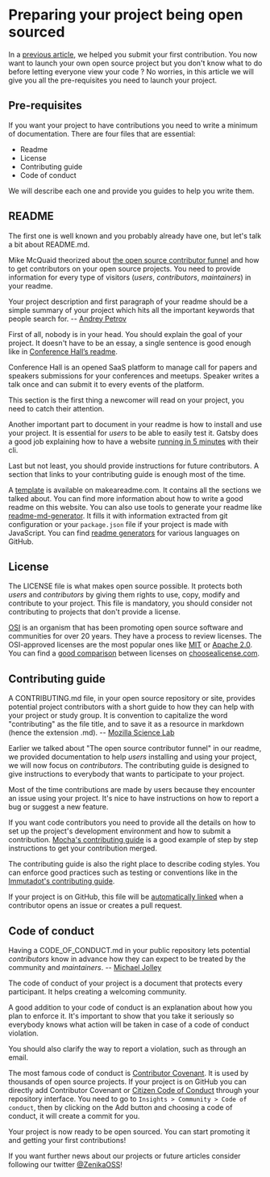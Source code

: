 # Preparing your project being open sourced

In a [previous article](https://oss.zenika.com/white-paper/getting-started), we helped you submit your first contribution. You now want to launch your own open source project but you don't know what to do before letting everyone view your code ? No worries, in this article we will give you all the pre-requisites you need to launch your project.

## Pre-requisites

If you want your project to have contributions you need to write a minimum of documentation. There are four files that are essential:

- Readme
- License
- Contributing guide
- Code of conduct

We will describe each one and provide you guides to help you write them.

## README

The first one is well known and you probably already have one, but let's talk a bit about README.md.

Mike McQuaid theorized about [the open source contributor funnel](https://mikemcquaid.com/2018/08/14/the-open-source-contributor-funnel-why-people-dont-contribute-to-your-open-source-project/) and how to get contributors on your open source projects. You need to provide information for every type of visitors (_users_, _contributors_, _maintainers_) in your readme.

Your project description and first paragraph of your readme should be a simple summary of your project which hits all the important keywords that people search for. -- [Andrey Petrov](https://medium.com/code-zen/how-to-maintain-a-successful-open-source-project-aaa2a5437d3a)

First of all, nobody is in your head. You should explain the goal of your project. It doesn't have to be an essay, a single sentence is good enough like in [Conference Hall’s readme](https://github.com/bpetetot/conference-hall).

Conference Hall is an opened SaaS platform to manage call for papers and speakers submissions for your conferences and meetups. Speaker writes a talk once and can submit it to every events of the platform.

This section is the first thing a newcomer will read on your project, you need to catch their attention.

Another important part to document in your readme is how to install and use your project. It is essential for _users_ to be able to easily test it. Gatsby does a good job explaining how to have a website [running in 5 minutes](https://github.com/gatsbyjs/gatsby#-get-up-and-running-in-5-minutes) with their cli.

Last but not least, you should provide instructions for future contributors. A section that links to your contributing guide is enough most of the time.

A [template](https://www.makeareadme.com/#template-1) is available on makeareadme.com. It contains all the sections we talked about. You can find more information about how to write a good readme on this website. You can also use tools to generate your readme like [readme-md-generator](https://github.com/kefranabg/readme-md-generator). It fills it with information extracted from git configuration or your `package.json` file if your project is made with JavaScript. You can find [readme generators](https://github.com/search?utf8=%E2%9C%93&q=generate+readme&type=Repositories) for various languages on GitHub.

## License

The LICENSE file is what makes open source possible. It protects both _users_ and _contributors_ by giving them rights to use, copy, modify and contribute to your project. This file is mandatory, you should consider not contributing to projects that don't provide a license.

[OSI](https://opensource.org/) is an organism that has been promoting open source software and communities for over 20 years. They have a process to review licenses. The OSI-approved licenses are the most popular ones like [MIT](https://opensource.org/licenses/MIT) or [Apache 2.0](https://opensource.org/licenses/Apache-2.0). You can find a [good comparison](https://choosealicense.com/licenses/) between licenses on [choosealicense.com](https://choosealicense.com/).

## Contributing guide

A CONTRIBUTING.md file, in your open source repository or site, provides potential project contributors with a short guide to how they can help with your project or study group. It is convention to capitalize the word "contributing" as the file title, and to save it as a resource in markdown (hence the extension .md). -- [Mozilla Science Lab](https://mozillascience.github.io/working-open-workshop/contributing/)

Earlier we talked about "The open source contributor funnel" in our readme, we provided documentation to help _users_ installing and using your project, we will now focus on _contributors_. The contributing guide is designed to give instructions to everybody that wants to participate to your project.

Most of the time contributions are made by users because they encounter an issue using your project. It's nice to have instructions on how to report a bug or suggest a new feature.

If you want code contributors you need to provide all the details on how to set up the project's development environment and how to submit a contribution. [Mocha's contributing guide](https://github.com/mochajs/mocha/blob/master/.github/CONTRIBUTING.md#shoe-contributing-code-step-by-step) is a good example of step by step instructions to get your contribution merged.

The contributing guide is also the right place to describe coding styles. You can enforce good practices such as testing or conventions like in the [Immutadot's contributing guide](https://github.com/zenika-open-source/immutadot/blob/master/.github/CONTRIBUTING.md#tests-and-code-style-policeman).

If your project is on GitHub, this file will be [automatically linked](https://help.github.com/en/articles/setting-guidelines-for-repository-contributors) when a contributor opens an issue or creates a pull request.

## Code of conduct

Having a CODE_OF_CONDUCT.md in your public repository lets potential _contributors_ know in advance how they can expect to be treated by the community and _maintainers_. -- [Michael Jolley](https://dev.to/michaeljolley/using-a-contributing-codeofconduct-to-assist-others-in-contributing-to-public-repositories-1l90)

The code of conduct of your project is a document that protects every participant. It helps creating a welcoming community.

A good addition to your code of conduct is an explanation about how you plan to enforce it. It's important to show that you take it seriously so everybody knows what action will be taken in case of a code of conduct violation.

You should also clarify the way to report a violation, such as through an email.

The most famous code of conduct is [Contributor Covenant](https://www.contributor-covenant.org/). It is used by thousands of open source projects. If your project is on GitHub you can directly add Contributor Covenant or [Citizen Code of Conduct](http://citizencodeofconduct.org/) through your repository interface. You need to go to `Insights > Community > Code of conduct`, then by clicking on the Add button and choosing a code of conduct, it will create a commit for you.

Your project is now ready to be open sourced. You can start promoting it and getting your first contributions!

If you want further news about our projects or future articles consider following our twitter [@ZenikaOSS](https://twitter.com/ZenikaOSS)!
